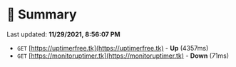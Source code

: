 # 📖 Summary
Last updated: **11/29/2021, 8:56:07 PM**

- `GET` [https://uptimerfree.tk](https://uptimerfree.tk) - **Up** (4357ms)
- `GET` [https://monitoruptimer.tk](https://monitoruptimer.tk) - **Down** (71ms)
